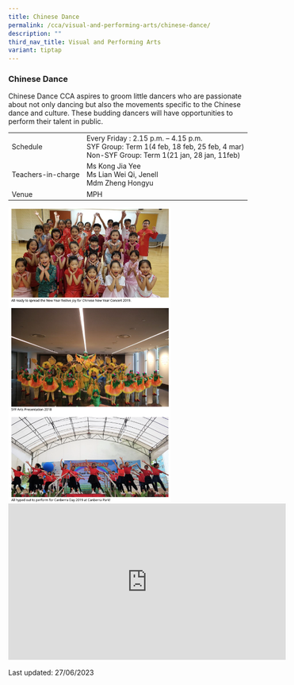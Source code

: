 ```yaml
---
title: Chinese Dance
permalink: /cca/visual-and-performing-arts/chinese-dance/
description: ""
third_nav_title: Visual and Performing Arts
variant: tiptap
---
```

### Chinese Dance
Chinese Dance CCA aspires to groom little dancers who are passionate about not only dancing but also the movements specific to the Chinese dance and culture. These budding dancers will have opportunities to perform their talent in public.

|  |  |
|---|---|
| Schedule | Every Friday : 2.15 p.m. – 4.15 p.m.<br>SYF Group: Term 1(4 feb, 18 feb, 25 feb, 4 mar)<br>Non-SYF Group: Term 1(21 jan, 28 jan, 11feb) |
| Teachers-in-charge | Ms Kong Jia Yee<br>Ms Lian Wei Qi, Jenell<br>Mdm Zheng Hongyu |
|  Venue | MPH |

<img src="/images/cca7.png" style="width:65%">

<div class="bp-youtube">

<iframe width="560" height="315" src="https://www.youtube.com/embed/8aKa4pSHDHM" title="YouTube video player" frameborder="0" allow="accelerometer; autoplay; clipboard-write; encrypted-media; gyroscope; picture-in-picture" allowfullscreen=""></iframe>

</div>

Last updated: 27/06/2023